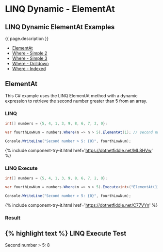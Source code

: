 # LINQ Dynamic - ElementAt

## LINQ Dynamic ElementAt Examples
{{ page.description }}

- [ElementAt](#elementat)
- [Where - Simple 2](#where---simple-2)
- [Where - Simple 3](#where---simple-3)
- [Where - Drilldown](#where---drilldown)
- [Where - Indexed](#where---indexed)

## ElementAt
This C# example uses the LINQ ElementAt method with a dynamic expression to retrieve the second number greater than 5 from an array.

### LINQ
```csharp
int[] numbers = {5, 4, 1, 3, 9, 8, 6, 7, 2, 0};

var fourthLowNum = numbers.Where(n => n > 5).ElementAt(1); // second number is index 1 because sequences use 0-based indexing 

Console.WriteLine("Second number > 5: {0}", fourthLowNum);
```
{% include  component-try-it.html href='https://dotnetfiddle.net/ML8HVw' %}

### LINQ Execute
```csharp
int[] numbers = {5, 4, 1, 3, 9, 8, 6, 7, 2, 0};

var fourthLowNum = numbers.Where(n => n > 5).Execute<int>("ElementAt(1)"); // second number is index 1 because sequences use 0-based indexing 

Console.WriteLine("Second number > 5: {0}", fourthLowNum);
```
{% include  component-try-it.html href='https://dotnetfiddle.net/C77VYn' %}

### Result
{% highlight text %}
LINQ Execute Test
------------------------------
Second number > 5: 8

```

